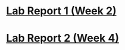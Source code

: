 # [Lab Report 1 (Week 2)](https://badflar.github.io/cse15l-lab-reports/lab-report-1-week-2.html)

# [Lab Report 2 (Week 4)](https://badflar.github.io/cse15l-lab-reports/lab-report-2-week-4.html)
